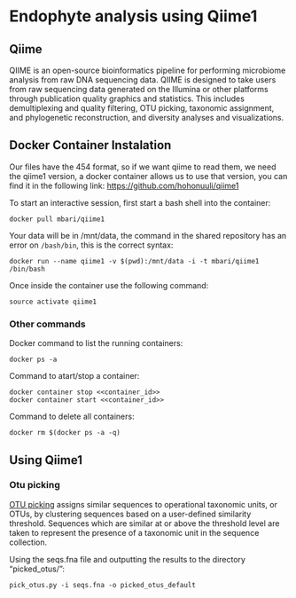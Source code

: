 # Endophyte analysis using Qiime1
## Qiime
QIIME is an open-source bioinformatics pipeline for performing microbiome analysis from raw DNA sequencing data. 
QIIME is designed to take users from raw sequencing data generated on the Illumina or other platforms through publication quality graphics and statistics. 
This includes demultiplexing and quality filtering, OTU picking, taxonomic assignment, and phylogenetic reconstruction, and diversity analyses and visualizations.

## Docker Container Instalation
Our files have the 454 format, so if we want qiime to read them, we need the qiime1 version, a docker container allows us to use that version, you can find it in the following link: https://github.com/hohonuuli/qiime1
 
To start an interactive session, first start a bash shell into the container:

```
docker pull mbari/qiime1
```
Your data will be in /mnt/data, the command in the shared repository has an error on `/bash/bin`, this is the correct syntax:

```
docker run --name qiime1 -v $(pwd):/mnt/data -i -t mbari/qiime1 /bin/bash
```
Once inside the container use the following command:

```
source activate qiime1
```
### Other commands
Docker command to list the running containers:
```
docker ps -a
```
Command to atart/stop a container:
```
docker container stop <<container_id>>
docker container start <<container_id>>
```
Command to delete all containers:
```
docker rm $(docker ps -a -q)
```
## Using Qiime1
### Otu picking
[OTU picking](http://qiime.org/scripts/pick_otus.html) assigns similar sequences to operational taxonomic units, or OTUs, by clustering sequences based on a user-defined similarity threshold. Sequences which are similar at or above the threshold level are taken to represent the presence of a taxonomic unit in the sequence collection.

Using the seqs.fna file and outputting the results to the directory “picked_otus/”:
```
pick_otus.py -i seqs.fna -o picked_otus_default
```
